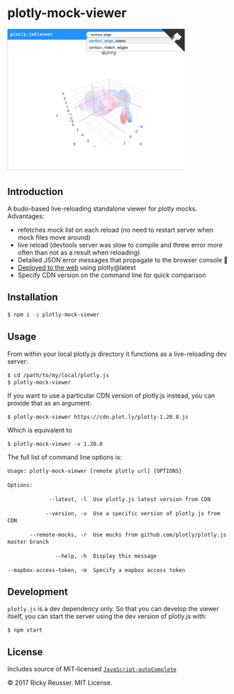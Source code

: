 # plotly-mock-viewer

<img src="./screenshot.png" width="400">

## Introduction

A budo-based live-reloading standalone viewer for plotly mocks. Advantages:

- refetches mock list on each reload (no need to restart server when mock files move around)
- live reload (devtools server was slow to compile and threw error more often than not as a result when reloading)
- Detailed JSON error messages that propagate to the browser console 🎉
- [Deployed to the web](http://rickyreusser.com/plotly-mock-viewer/) using plotly@latest
- Specify CDN version on the command line for quick comparison

## Installation

```bash
$ npm i -g plotly-mock-viewer
```

## Usage

From within your local plotly.js directory it functions as a live-reloading dev server:

```
$ cd /path/to/my/local/plotly.js
$ plotly-mock-viewer
```

If you want to use a particular CDN version of plotly.js instead, you can provide that as an argument:

```
$ plotly-mock-viewer https://cdn.plot.ly/plotly-1.20.0.js
```

Which is equivalent to

```
$ plotly-mock-viewer -v 1.20.0
```

The full list of command line options is:

```
Usage: plotly-mock-viewer [remote plotly url] {OPTIONS}

Options:

             --latest, -l  Use plotly.js latest version from CDN

            --version, -v  Use a specific version of plotly.js from CDN

       --remote-mocks, -r  Use mocks from github.com/plotly/plotly.js master branch

               --help, -h  Display this message

--mapbox-access-token, -m  Specify a mapbox access token
```

## Development

`plotly.js` is a dev dependency only. So that you can develop the viewer itself, you can start the server using the dev version of plotly.js with:

```
$ npm start
```

## License

Includes source of MIT-licensed [`JavaScript-autoComplete`](https://github.com/Pixabay/JavaScript-autoComplete)

&copy; 2017 Ricky Reusser. MIT License.
